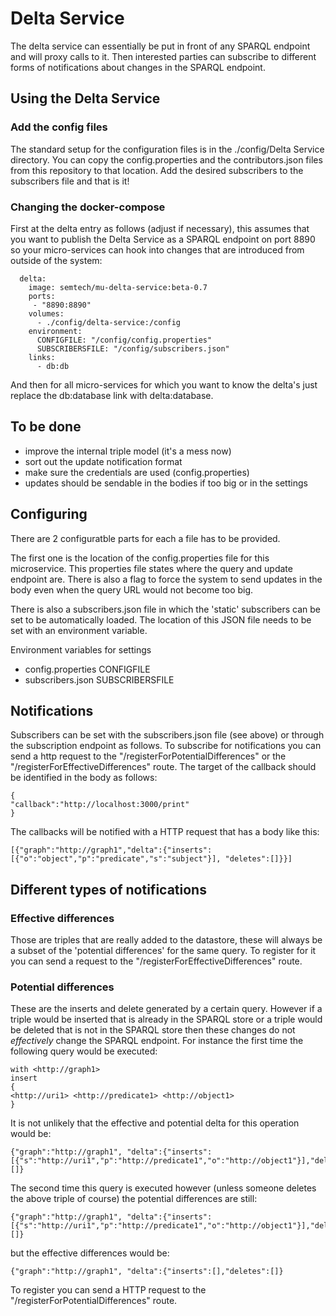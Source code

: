 # Delta Service
The delta service can essentially be put in front of any SPARQL endpoint and will proxy calls to it. Then interested parties can subscribe to different forms of notifications about changes in the SPARQL endpoint.

## Using the Delta Service

### Add the config files
The standard setup for the configuration files is in the ./config/Delta Service directory. You can copy the config.properties and the contributors.json files from this repository to that location. Add the desired subscribers to the subscribers file and that is it!

### Changing the docker-compose
First at the delta entry as follows (adjust if necessary), this assumes that you want to publish the Delta Service as a SPARQL endpoint on port 8890 so your micro-services can hook into changes that are introduced from outside of the system:
```
  delta:
    image: semtech/mu-delta-service:beta-0.7
	ports:
	 - "8890:8890"
    volumes:
      - ./config/delta-service:/config
    environment:
      CONFIGFILE: "/config/config.properties"
      SUBSCRIBERSFILE: "/config/subscribers.json"
    links:
      - db:db
```
And then for all micro-services for which you want to know the delta's just replace the db:database link with delta:database.

## To be done
* improve the internal triple model (it's a mess now)
* sort out the update notification format
* make sure the credentials are used (config.properties)
* updates should be sendable in the bodies if too big or in the settings

## Configuring
There are 2 configuratble parts for each a file has to be provided. 

The first one is the location of the config.properties file for this microservice. This properties file states where the query and update endpoint are. There is also a flag to force the system to send updates in the body even when the query URL would not become too big.

There is also a subscribers.json file in which the 'static' subscribers can be set to be automatically loaded. The location of this JSON file needs to be set with an environment variable.

Environment variables for settings
* config.properties CONFIGFILE
* subscribers.json SUBSCRIBERSFILE


## Notifications
Subscribers can be set with the subscribers.json file (see above) or through the subscription endpoint as follows. To subscribe for notifications you can send a http request to the "/registerForPotentialDifferences" or the "/registerForEffectiveDifferences" route. The target of the callback should be identified in the body as follows:
```
{
"callback":"http://localhost:3000/print"
}
```

The callbacks will be notified with a HTTP request that has a body like this:
```
[{"graph":"http://graph1","delta":{"inserts":[{"o":"object","p":"predicate","s":"subject"}], "deletes":[]}}]
```

## Different types of notifications
### Effective differences
Those are triples that are really added to the datastore, these will always be a subset of the 'potential differences' for the same query.
To register for it you can send a request to the "/registerForEffectiveDifferences" route.
### Potential differences
These are the inserts and delete generated by a certain query. However if a triple would be inserted that is already in the SPARQL store or a triple would be deleted that is not in the SPARQL store then these changes do not *effectively* change the SPARQL endpoint.
For instance the first time the following query would be executed:
```
with <http://graph1>
insert
{
<http://uri1> <http://predicate1> <http://object1>
}
```
It is not unlikely that the effective and potential delta for this operation would be:
```
{"graph":"http://graph1", "delta":{"inserts":[{"s":"http://uri1","p":"http://predicate1","o":"http://object1"}],"deletes":[]}
```
The second time this query is executed however (unless someone deletes the above triple of course) the potential differences are still:
```
{"graph":"http://graph1", "delta":{"inserts":[{"s":"http://uri1","p":"http://predicate1","o":"http://object1"}],"deletes":[]}
```
but the effective differences would be:
```
{"graph":"http://graph1", "delta":{"inserts":[],"deletes":[]}
```
To register you can send a HTTP request to the "/registerForPotentialDifferences" route.
